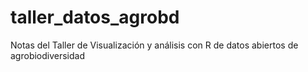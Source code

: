 # taller_datos_agrobd
Notas del Taller de Visualización y análisis con R de datos abiertos de agrobiodiversidad
